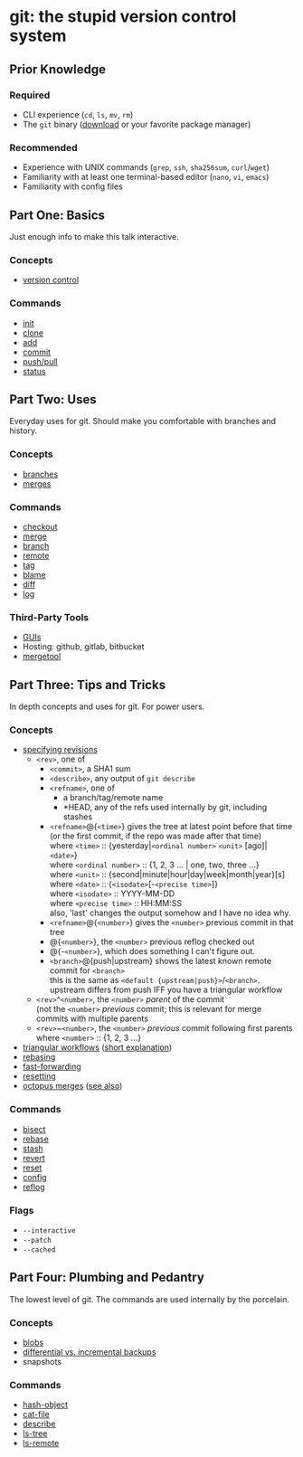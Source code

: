 # git: the stupid version control system

## Prior Knowledge
### Required
- CLI experience (`cd`, `ls`, `mv`, `rm`)
- The `git` binary ([download](https://git-scm.com/download) or your favorite package manager)

### Recommended
- Experience with UNIX commands (`grep`, `ssh`, `sha256sum`, `curl`/`wget`)
- Familiarity with at least one terminal-based editor (`nano`, `vi`, `emacs`)
- Familiarity with config files

## Part One: Basics
Just enough info to make this talk interactive.

### Concepts
- [version control](https://git-scm.com/book/en/v2/Getting-Started-About-Version-Control)

### Commands
- [init](https://git-scm.com/docs/git-init)
- [clone](https://git-scm.com/docs/git-clone)
- [add](https://git-scm.com/docs/git-add)
- [commit](https://git-scm.com/docs/git-commit)
- [push/pull](https://git-scm.com/docs/git-push)
- [status](https://git-scm.com/docs/git-status)

## Part Two: Uses
Everyday uses for git. Should make you comfortable with branches and history.

### Concepts
- [branches](https://git-scm.com/book/en/v2/Git-Branching-Branches-in-a-Nutshell)
- [merges](https://git-scm.com/book/en/v2/Git-Branching-Basic-Branching-and-Merging)

### Commands
- [checkout](https://git-scm.com/docs/git-checkout)
- [merge](https://git-scm.com/docs/git-merge)
- [branch](https://git-scm.com/docs/git-branch)
- [remote](https://git-scm.com/docs/git-remote)
- [tag](https://git-scm.com/docs/git-tag)
- [blame](https://git-scm.com/docs/git-blame)
- [diff](https://git-scm.com/docs/git-diff)
- [log](https://git-scm.com/docs/git-log)

### Third-Party Tools
- [GUIs](https://git-scm.com/downloads/guis)
- Hosting: github, gitlab, bitbucket
- [mergetool](https://git-scm.com/docs/git-mergetool)

## Part Three: Tips and Tricks
In depth concepts and uses for git. For power users.

### Concepts
- [specifying revisions](https://git-scm.com/docs/gitrevisions)
	- `<rev>`, one of
		- `<commit>`, a SHA1 sum
		- `<describe>`, any output of `git describe`
		- `<refname>`, one of
			- a branch/tag/remote name
			- \*HEAD, any of the refs used internally by git, including stashes
		- `<refname>`@{`<time>`} gives the tree at latest point before that time  
		  (or the first commit, if the repo was made after that time)  
		where `<time>` :: {yesterday|`<ordinal number>` `<unit>` [ago]|`<date>`}  
			where `<ordinal number>` :: {1, 2, 3 ... | one, two, three ...}  
			where `<unit>` :: {second|minute|hour|day|week|month|year}[s]  
			where `<date>` :: {`<isodate>`[-`<precise time>`]}  
				where `<isodate>` :: YYYY-MM-DD  
				where `<precise time>` :: HH:MM:SS  
		also, 'last' changes the output somehow and I have no idea why.
		- `<refname>`@{`<number>`} gives the `<number>` previous commit in that tree
		- @{`<number>`}, the `<number>` previous reflog checked out
		- @{-`<number>`}, which does something I can't figure out.
		- `<branch>`@{push|upstream} shows the latest known remote commit for `<branch>`  
		  this is the same as `<default {upstream|push}>`/`<branch>`.  
		  upstream differs from push IFF you have a triangular workflow
	- `<rev>`^`<number>`, the `<number>` *parent* of the commit  
	  (not the `<number>` *previous* commit; this is relevant for merge commits with multiple parents
	- `<rev>`~`<number>`, the `<number>` *previous* commit following first parents  
	where `<number>` :: {1, 2, 3 ...}
- [triangular workflows](https://cloud.githubusercontent.com/assets/1319791/8943755/5dcdcae4-354a-11e5-9f82-915914fad4f7.png)
  ([short explanation](https://blog.github.com/2015-07-29-git-2-5-including-multiple-worktrees-and-triangular-workflows/))
- [rebasing](https://git-scm.com/book/en/v2/Git-Branching-Rebasing)
- [fast-forwarding](https://stackoverflow.com/questions/9069061)
- [resetting](https://git-scm.com/book/en/v2/Git-Tools-Reset-Demystified)
- [octopus merges](https://stackoverflow.com/questions/6520905)
  ([see also](https://www.destroyallsoftware.com/blog/2017/the-biggest-and-weirdest-commits-in-linux-kernel-git-history))

### Commands
- [bisect](https://git-scm.com/docs/git-bisect)
- [rebase](https://git-scm.com/docs/git-rebase)
- [stash](https://git-scm.com/docs/git-stash)
- [revert](https://git-scm.com/docs/git-revert)
- [reset](https://git-scm.com/docs/git-reset)
- [config](https://git-scm.com/docs/git-config)
- [reflog](https://git-scm.com/docs/git-reflog)


### Flags
- `--interactive`
- `--patch`
- `--cached`

## Part Four: Plumbing and Pedantry
The lowest level of git. The commands are used internally by the porcelain.

### Concepts
- [blobs](https://git-scm.com/book/en/v2/Git-Internals-Git-Objects)
- [differential vs. incremental backups](https://en.wikipedia.org/wiki/Differential_backup)
- snapshots

### Commands
- [hash-object](https://git-scm.com/docs/git-hash-object)
- [cat-file](https://git-scm.com/docs/git-cat-file)
- [describe](https://git-scm.com/docs/git-describe)
- [ls-tree](https://git-scm.com/docs/git-ls-tree.html)
- [ls-remote](https://git-scm.com/docs/git-ls-remote.html)
